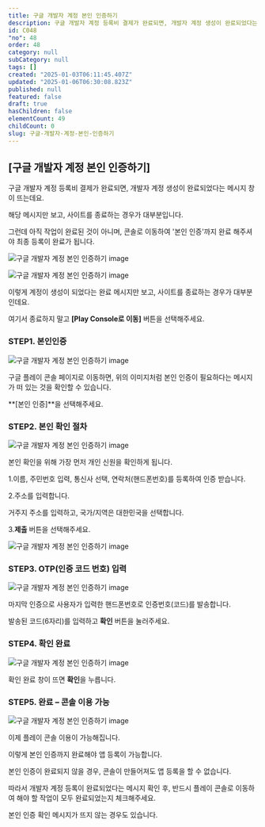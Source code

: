 ```yaml
---
title: 구글 개발자 계정 본인 인증하기
description: 구글 개발자 계정 등록비 결제가 완료되면, 개발자 계정 생성이 완료되었다는 메시지 창이 뜨는데요. 해당 메시지만 보고, 사이트를 종료하는 경우가 대부분입니다. 그런데 아직 작업이 완료된 것이 아니며, 콘솔로 이동하여 '본인 인증'까지 완료 해주셔야 최종 등록이 완료가 됩니다.
id: C048
"no": 48
order: 48
category: null
subCategory: null
tags: []
created: "2025-01-03T06:11:45.407Z"
updated: "2025-01-06T06:30:08.823Z"
published: null
featured: false
draft: true
hasChildren: false
elementCount: 49
childCount: 0
slug: 구글-개발자-계정-본인-인증하기
---
```


## [구글 개발자 계정 본인 인증하기]



구글 개발자 계정 등록비 결제가 완료되면, 개발자 계정 생성이 완료되었다는 메시지 창이 뜨는데요.

해당 메시지만 보고, 사이트를 종료하는 경우가 대부분입니다.

그런데 아직 작업이 완료된 것이 아니며, 콘솔로 이동하여 '본인 인증'까지 완료 해주셔야 최종 등록이 완료가 됩니다.

![구글 개발자 계정 본인 인증하기 image](https://image.lemoncloud.io/a6fb5548-013c-4cd1-ae69-0dde7f2e55d2)



![구글 개발자 계정 본인 인증하기 image](https://image.lemoncloud.io/8861f573-0d68-46df-b8fe-e684df934539)

이렇게 계정이 생성이 되었다는 완료 메시지만 보고, 사이트를 종료하는 경우가 대부분인데요.

여기서 종료하지 말고 **[Play Console로 이동]** 버튼을 선택해주세요.



### STEP1. 본인인증



![구글 개발자 계정 본인 인증하기 image](https://image.lemoncloud.io/4fa60a05-61d7-4ba6-a44e-f3f6615d1977)

구글 플레이 콘솔 페이지로 이동하면, 위의 이미지처럼 본인 인증이 필요하다는 메시지가 떠 있는 것을 확인할 수 있습니다.

**[본인 인증]**을 선택해주세요.



### STEP2. 본인 확인 절차



![구글 개발자 계정 본인 인증하기 image](https://image.lemoncloud.io/77f5c9a5-19ca-4a1b-8d59-76c3912faecc)

본인 확인을 위해 가장 먼저 개인 신원을 확인하게 됩니다.

1.이름, 주민번호 입력, 통신사 선택, 연락처(핸드폰번호)를 등록하여 인증 받습니다.

2.주소를 입력합니다.

   거주지 주소를 입력하고, 국가/지역은 대한민국을 선택합니다.

3.**제출** 버튼을 선택해주세요.

![구글 개발자 계정 본인 인증하기 image](https://image.lemoncloud.io/3c39e95d-cc19-482e-bace-681346d65f2e)



### STEP3. OTP(인증 코드 번호) 입력



![구글 개발자 계정 본인 인증하기 image](https://image.lemoncloud.io/8ae4e92c-de65-4011-b6ef-5c1c25547281)

마지막 인증으로 사용자가 입력한 핸드폰번호로 인증번호(코드)를 발송합니다.

발송된 코드(6자리)를 입력하고 **확인** 버튼을 눌러주세요.



### STEP4. 확인 완료



![구글 개발자 계정 본인 인증하기 image](https://image.lemoncloud.io/0c4d723b-d87e-4392-b343-c3984e60c284)

확인 완료 창이 뜨면 **확인**을 누릅니다.



### STEP5. 완료 – 콘솔 이용 가능



![구글 개발자 계정 본인 인증하기 image](https://image.lemoncloud.io/1cf644d0-edb2-404d-9b2b-c796f537d845)

이제 플레이 콘솔 이용이 가능해집니다.

이렇게 본인 인증까지 완료해야 앱 등록이 가능합니다.

본인 인증이 완료되지 않을 경우, 콘솔이 만들어져도 앱 등록을 할 수 없습니다.

따라서 개발자 계정 등록이 완료되었다는 메시지 확인 후, 반드시 플레이 콘솔로 이동하여 해야 할 작업이 모두 완료되었는지 체크해주세요.

본인 인증 확인 메시지가 뜨지 않는 경우도 있습니다.
